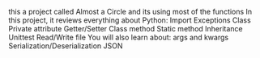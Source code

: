this a project called Almost a Circle and its using most of the functions
In this project, it reviews everything about Python:
   Import
   Exceptions
   Class
   Private attribute
   Getter/Setter
   Class method
   Static method
   Inheritance
   Unittest
   Read/Write file
You will also learn about:
    args and kwargs
    Serialization/Deserialization
    JSON